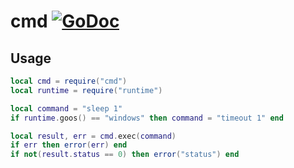 # cmd [![GoDoc](https://godoc.org/github.com/vadv/gopher-lua-libs/cmd?status.svg)](https://godoc.org/github.com/vadv/gopher-lua-libs/cmd)

## Usage

```lua
local cmd = require("cmd")
local runtime = require("runtime")

local command = "sleep 1"
if runtime.goos() == "windows" then command = "timeout 1" end

local result, err = cmd.exec(command)
if err then error(err) end
if not(result.status == 0) then error("status") end
```

